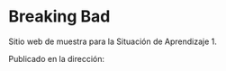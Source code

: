 # Breaking Bad
Sitio web de muestra para la Situación de Aprendizaje 1.

Publicado en la dirección: 
